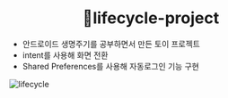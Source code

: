 <h1 align="center">💙lifecycle-project</h1>

 - 안드로이드 생명주기를 공부하면서 만든 토이 프로젝트
 - intent를 사용해 화면 전환
 - Shared Preferences를 사용해 자동로그인 기능 구현
 
 ![lifecycle](https://user-images.githubusercontent.com/69616347/110195495-c6bb2800-7e80-11eb-8505-b970394f2778.gif)

